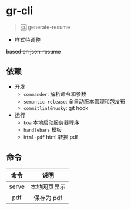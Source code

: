 # gr-cli

> :cl: generate-resume

- 样式待调整

~~based on json-resume~~

## 依赖

- 开发
  - `commander`: 解析命令和参数
  - `semantic-release`: 全自动版本管理和包发布
  - `commitlint&husky`: git hook
- 运行
  - `koa` 本地启动服务器程序
  - `handlebars` 模板
  - `html-pdf` html 转换 pdf

## 命令

| 命令  |     说明     |
| :---: | :----------: |
| serve | 本地网页显示 |
|  pdf  |  保存为 pdf  |
